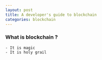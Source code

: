 ```yaml
---
layout: post
title: A developer's guide to blockchain
categories: blockchain
---
```


### What is blockchain ?

	- It is magic
	- It is holy grail